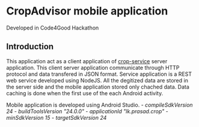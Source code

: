 # CropAdvisor mobile application
Developed in Code4Good Hackathon

## Introduction
This application act as a client application of [crop-service](https://github.com/Prasadct/crop-service) server application. This client server application communicate through HTTP protocol and data transfered in JSON format. Service application is a REST web service developed using NodeJS. All the degitized data are stored in the server side and the mobile application stored only chached data. Data caching is done when the first use of the each Android activity.

Mobile application is developed using Android Studio. 
    - _compileSdkVersion 24_
    - _buildToolsVersion "24.0.0"_
    - _applicationId "lk.prasad.crop"_
    - _minSdkVersion 15_
    - _targetSdkVersion 24_
